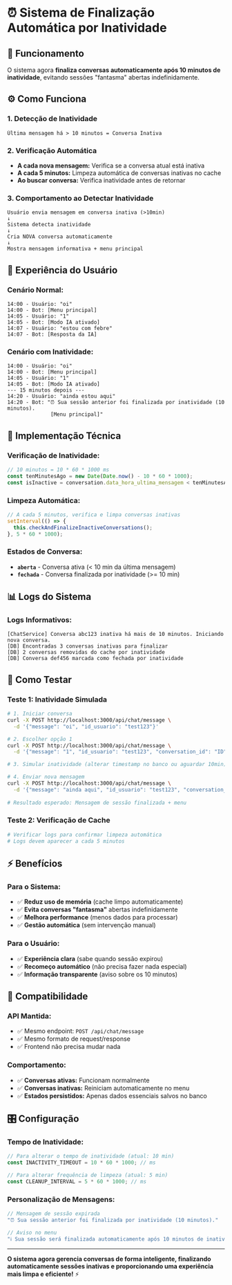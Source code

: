 # ⏰ Sistema de Finalização Automática por Inatividade

## 🎯 **Funcionamento**

O sistema agora **finaliza conversas automaticamente após 10 minutos de inatividade**, evitando sessões "fantasma" abertas indefinidamente.

## ⚙️ **Como Funciona**

### **1. Detecção de Inatividade**
```
Última mensagem há > 10 minutos = Conversa Inativa
```

### **2. Verificação Automática**
- **A cada nova mensagem:** Verifica se a conversa atual está inativa
- **A cada 5 minutos:** Limpeza automática de conversas inativas no cache
- **Ao buscar conversa:** Verifica inatividade antes de retornar

### **3. Comportamento ao Detectar Inatividade**
```
Usuário envia mensagem em conversa inativa (>10min)
↓
Sistema detecta inatividade
↓
Cria NOVA conversa automaticamente
↓
Mostra mensagem informativa + menu principal
```

## 📱 **Experiência do Usuário**

### **Cenário Normal:**
```
14:00 - Usuário: "oi"
14:00 - Bot: [Menu principal]
14:05 - Usuário: "1" 
14:05 - Bot: [Modo IA ativado]
14:07 - Usuário: "estou com febre"
14:07 - Bot: [Resposta da IA]
```

### **Cenário com Inatividade:**
```
14:00 - Usuário: "oi"
14:00 - Bot: [Menu principal]
14:05 - Usuário: "1"
14:05 - Bot: [Modo IA ativado]
--- 15 minutos depois ---
14:20 - Usuário: "ainda estou aqui"
14:20 - Bot: "⏰ Sua sessão anterior foi finalizada por inatividade (10 minutos).
              [Menu principal]"
```

## 🔧 **Implementação Técnica**

### **Verificação de Inatividade:**
```typescript
// 10 minutos = 10 * 60 * 1000 ms
const tenMinutesAgo = new Date(Date.now() - 10 * 60 * 1000);
const isInactive = conversation.data_hora_ultima_mensagem < tenMinutesAgo;
```

### **Limpeza Automática:**
```typescript
// A cada 5 minutos, verifica e limpa conversas inativas
setInterval(() => {
  this.checkAndFinalizeInactiveConversations();
}, 5 * 60 * 1000);
```

### **Estados de Conversa:**
- **`aberta`** - Conversa ativa (< 10 min da última mensagem)
- **`fechada`** - Conversa finalizada por inatividade (>= 10 min)

## 📊 **Logs do Sistema**

### **Logs Informativos:**
```
[ChatService] Conversa abc123 inativa há mais de 10 minutos. Iniciando nova conversa.
[DB] Encontradas 3 conversas inativas para finalizar
[DB] 2 conversas removidas do cache por inatividade
[DB] Conversa def456 marcada como fechada por inatividade
```

## 🧪 **Como Testar**

### **Teste 1: Inatividade Simulada**
```bash
# 1. Iniciar conversa
curl -X POST http://localhost:3000/api/chat/message \
  -d '{"message": "oi", "id_usuario": "test123"}'

# 2. Escolher opção 1
curl -X POST http://localhost:3000/api/chat/message \
  -d '{"message": "1", "id_usuario": "test123", "conversation_id": "ID"}'

# 3. Simular inatividade (alterar timestamp no banco ou aguardar 10min)

# 4. Enviar nova mensagem
curl -X POST http://localhost:3000/api/chat/message \
  -d '{"message": "ainda aqui", "id_usuario": "test123", "conversation_id": "ID"}'
  
# Resultado esperado: Mensagem de sessão finalizada + menu
```

### **Teste 2: Verificação de Cache**
```bash
# Verificar logs para confirmar limpeza automática
# Logs devem aparecer a cada 5 minutos
```

## ⚡ **Benefícios**

### **Para o Sistema:**
- ✅ **Reduz uso de memória** (cache limpo automaticamente)
- ✅ **Evita conversas "fantasma"** abertas indefinidamente  
- ✅ **Melhora performance** (menos dados para processar)
- ✅ **Gestão automática** (sem intervenção manual)

### **Para o Usuário:**
- ✅ **Experiência clara** (sabe quando sessão expirou)
- ✅ **Recomeço automático** (não precisa fazer nada especial)
- ✅ **Informação transparente** (aviso sobre os 10 minutos)

## 🔄 **Compatibilidade**

### **API Mantida:**
- ✅ Mesmo endpoint: `POST /api/chat/message`
- ✅ Mesmo formato de request/response
- ✅ Frontend não precisa mudar nada

### **Comportamento:**
- ✅ **Conversas ativas:** Funcionam normalmente
- ✅ **Conversas inativas:** Reiniciam automaticamente no menu
- ✅ **Estados persistidos:** Apenas dados essenciais salvos no banco

## 🎛️ **Configuração**

### **Tempo de Inatividade:**
```typescript
// Para alterar o tempo de inatividade (atual: 10 min)
const INACTIVITY_TIMEOUT = 10 * 60 * 1000; // ms

// Para alterar frequência de limpeza (atual: 5 min)
const CLEANUP_INTERVAL = 5 * 60 * 1000; // ms
```

### **Personalização de Mensagens:**
```typescript
// Mensagem de sessão expirada
"⏰ Sua sessão anterior foi finalizada por inatividade (10 minutos)."

// Aviso no menu
"ℹ️ Sua sessão será finalizada automaticamente após 10 minutos de inatividade."
```

---

**O sistema agora gerencia conversas de forma inteligente, finalizando automaticamente sessões inativas e proporcionando uma experiência mais limpa e eficiente!** ⚡